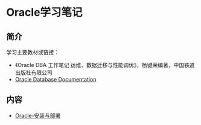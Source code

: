 # Oracle学习笔记

## 简介
学习主要教材或链接：
- 《Oracle DBA 工作笔记 运维、数据迁移与性能调优》，杨键荣编著，中国铁道出版社有限公司
- [Oracle Database Documentation](https://docs.oracle.com/en/database/index.html)

## 内容
- [Oracle-安装与部署](https://gitbook.big1000.com/07-Oracle_Database/01-Oracle%E5%AD%A6%E4%B9%A0%E7%AC%94%E8%AE%B0/01-Oracle-%E5%AE%89%E8%A3%85%E4%B8%8E%E9%83%A8%E7%BD%B2.html)
